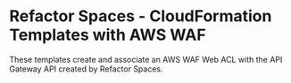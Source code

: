 # Refactor Spaces - CloudFormation Templates with AWS WAF

These templates create and associate an AWS WAF Web ACL with the API Gateway API created by Refactor Spaces.
